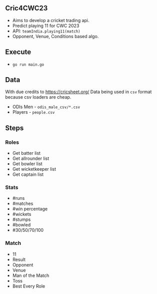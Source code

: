 ## Cric4CWC23

* Aims to develop a cricket trading api. 
* Predict playing 11 for CWC 2023
* API: `teamIndia.playing11(match)`
* Opponent, Venue, Conditions based algo.

## Execute
- `go run main.go`

## Data
With due credits to https://cricsheet.org/ 
Data being used in `csv` format because csv loaders are cheap.
- ODIs Men - `odis_male_csv/*.csv`
- Players - `people.csv`


## Steps
### Roles 
- Get batter list
- Get allrounder list
- Get bowler list
- Get wicketkeeper list
- Get captain list
### Stats
- #runs
- #matches
- #win percentage
- #wickets
- #stumps
- #bowled
- #30/50/70/100
### Match
- 11
- Result
- Opponent
- Venue
- Man of the Match
- Toss
- Best Every Role